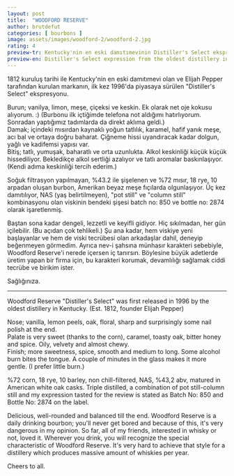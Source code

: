 ```yaml
---
layout: post
title:  "WOODFORD RESERVE"
author: brutdefut
categories: [ bourbons ]
image: assets/images/woodford-2/woodford-2.jpg
rating: 4
preview-tr: Kentucky'nin en eski damıtımevinin Distiller's Select ekspresyonu. 
preview-en: Distiller's Select expression from the oldest distillery in Kentucky.
---
```

1812 kuruluş tarihi ile Kentucky'nin en eski damıtımevi olan ve Elijah Pepper tarafından kurulan markanın, ilk kez 1996'da piyasaya sürülen "Distiller's Select" ekspresyonu. 

Burun; vanilya, limon, meşe, çiçeksi ve keskin. Ek olarak net oje kokusu alıyorum. :) (Burbonu ilk içtiğimde telefona not aldığımı hatırlıyorum. Sonradan yaptığımız tadımlarda da direkt aklıma geldi.)   
Damak; içindeki mısırdan kaynaklı yoğun tatlılık, karamel, hafif yanık meşe, acı bal ve ortaya doğru baharat. Çiğneme hissi uyandıracak kadar dolgun, yağlı ve kadifemsi yapısı var.  
Bitiş; tatlı, yumuşak, baharatlı ve orta uzunlukta. Alkol keskinliği küçük küçük hissediliyor. Bekledikçe alkol sertliği azalıyor ve tatlı aromalar baskınlaşıyor. (Kendi adıma keskinliği tercih ederim.) 

Soğuk filtrasyon yapılmayan, %43.2 ile şişelenen ve %72 mısır, 18 rye, 10 arpadan oluşan burbon, Amerikan beyaz meşe fıçılarda olgunlaşıyor. Üç kez damıtılıyor, NAS (yaş belirtilmeyen), "pot still" ve "column still" kombinasyonu olan viskinin bendeki şişesi batch no: 850 ve bottle no: 2874 olarak işaretlenmiş. 

Baştan sona kadar dengeli, lezzetli ve keyifli gidiyor. Hiç sıkılmadan, her gün içilebilir. (Bu açıdan çok tehlikeli.) Şu ana kadar, hem viskiye yeni başlayanlar ve hem de viski tecrübesi olan arkadaşlar dahil, deneyip beğenmeyen görmedim. 
Ayrıca nev-i şahsına münhasır karakteri sebebiyle, Woodford Reserve'i nerede içersen iç tanırsın. Böylesine büyük adetlerde üretim yapan bir firma için, bu karakteri korumak, devamlılığı sağlamak ciddi tecrübe ve birikim ister. 

Sağlığınıza.

---------------------------------------------------------------------------

<p id="english"></p>

Woodford Reserve "Distiller's Select" was first released in 1996 by the oldest distillery in Kentucky. (Est. 1812, founder Elijah Pepper) 

Nose; vanilla, lemon peels, oak, floral, sharp and surprisingly some nail polish at the end.  
Palate is very sweet (thanks to the corn), caramel, toasty oak, bitter honey and spice. Oily, velvety and almost chewy.  
Finish; more sweetness, spice, smooth and medium to long. Some alcohol burn bites the tongue. A couple of minutes in the glass makes it more gentle. (I prefer little burn.)

%72 corn, 18 rye, 10 barley, non chill-filtered, NAS, %43,2 abv, matured in American white oak casks. Triple distilled, a combination of pot still-column still and my expression tasted for the review is stated as Batch No: 850 and Bottle No: 2874 on the label.

Delicious, well-rounded and balanced till the end. Woodford Reserve is a daily drinking bourbon; you'll never get bored and because of this, it's very dangerous in my opinion. So far, all of my friends, interested in whisky or not, loved it.
Wherever you drink, you will recognize the special characteristic of Woodford Reserve. It's very hard to achieve that style for a distillery which produces massive amount of whiskies per year.

Cheers to all. 
